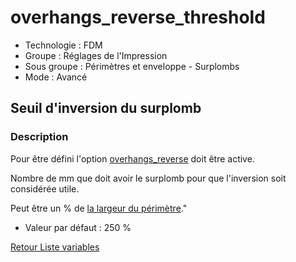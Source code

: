 # overhangs_reverse_threshold

* Technologie : FDM
* Groupe : Réglages de l'Impression
* Sous groupe : Périmètres et enveloppe - Surplombs
* Mode : Avancé

## Seuil d'inversion du surplomb

### Description

Pour être défini l'option [overhangs_reverse](overhangs_reverse.md) doit être active.

Nombre de mm que doit avoir le surplomb pour que l'inversion soit considérée utile. 

Peut être un % de [la largeur du périmètre](perimeter_extrusion_width.md)."

* Valeur par défaut : 250 %

[Retour Liste variables](variable_list.md)
